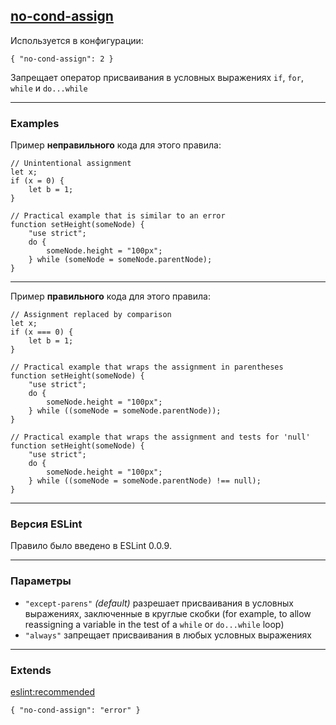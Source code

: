 ## [no-cond-assign](https://eslint.org/docs/rules/no-cond-assign)

Используется в конфигурации:
```ecmascript 6
{ "no-cond-assign": 2 }
```
Запрещает оператор присваивания в условных выражениях ```if```, ```for```, ```while``` и ```do...while```

---

### Examples

Пример __неправильного__ кода для этого правила:
```ecmascript 6
// Unintentional assignment
let x;
if (x = 0) {
    let b = 1;
}
```
```ecmascript 6
// Practical example that is similar to an error
function setHeight(someNode) {
    "use strict";
    do {
        someNode.height = "100px";
    } while (someNode = someNode.parentNode);
}
```

---

Пример __правильного__ кода для этого правила:
```ecmascript 6
// Assignment replaced by comparison
let x;
if (x === 0) {
    let b = 1;
}
```
```ecmascript 6
// Practical example that wraps the assignment in parentheses
function setHeight(someNode) {
    "use strict";
    do {
        someNode.height = "100px";
    } while ((someNode = someNode.parentNode));
}
```
```ecmascript 6
// Practical example that wraps the assignment and tests for 'null'
function setHeight(someNode) {
    "use strict";
    do {
        someNode.height = "100px";
    } while ((someNode = someNode.parentNode) !== null);
}
```

---

### Версия ESLint

Правило было введено в ESLint 0.0.9.

---

### Параметры

 - ```"except-parens"``` _(default)_ разрешает присваивания в условных выражениях, заключенные в круглые скобки (for example, to allow reassigning a variable in the test of a ```while``` or ```do...while``` loop)
 - ```"always"``` запрещает присваивания в любых условных выражениях

---

### Extends

[eslint:recommended](https://github.com/eslint/eslint/blob/master/conf/eslint-recommended.js)
```ecmascript 6
{ "no-cond-assign": "error" }
```
